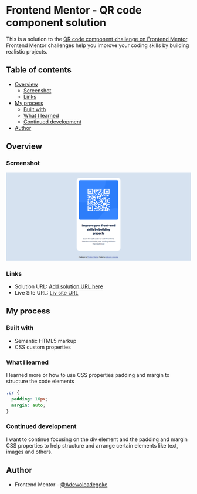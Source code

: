 # Frontend Mentor - QR code component solution

This is a solution to the [QR code component challenge on Frontend Mentor](https://www.frontendmentor.io/challenges/qr-code-component-iux_sIO_H). Frontend Mentor challenges help you improve your coding skills by building realistic projects. 

## Table of contents

- [Overview](#overview)
  - [Screenshot](#screenshot)
  - [Links](#links)
- [My process](#my-process)
  - [Built with](#built-with)
  - [What I learned](#what-i-learned)
  - [Continued development](#continued-development)
- [Author](#author)



## Overview

### Screenshot

![](./scrn.png)


### Links

- Solution URL: [Add solution URL here](https)
- Live Site URL: [Liv site URL](https://qr-code-component-tau-azure.vercel.app/)

## My process

### Built with

- Semantic HTML5 markup
- CSS custom properties



### What I learned

I learned more or how to use CSS properties padding and margin to structure the code elements
```css
.qr {
  padding: 16px;
  margin: auto;
}
```



### Continued development


I want to continue focusing on the div element and the padding and margin CSS properties to help structure and arrange certain elements like text, images and others.



## Author

- Frontend Mentor - [@Adewoleadegoke](https://www.frontendmentor.io/profile/Adewoleadegoke)
